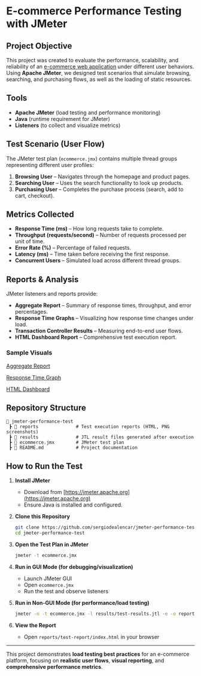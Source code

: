 # E-commerce Performance Testing with JMeter

## Project Objective

This project was created to evaluate the performance, scalability, and reliability of an [e-commerce web application](http://www.automationpractice.pl) under different user behaviors. Using **Apache JMeter**, we designed test scenarios that simulate browsing, searching, and purchasing flows, as well as the loading of static resources.

## Tools

* **Apache JMeter** (load testing and performance monitoring)
* **Java** (runtime requirement for JMeter)
* **Listeners** (to collect and visualize metrics)

## Test Scenario (User Flow)

The JMeter test plan (`ecommerce.jmx`) contains multiple thread groups representing different user profiles:

1. **Browsing User** – Navigates through the homepage and product pages.
2. **Searching User** – Uses the search functionality to look up products.
3. **Purchasing User** – Completes the purchase process (search, add to cart, checkout).

## Metrics Collected

* **Response Time (ms)** – How long requests take to complete.
* **Throughput (requests/second)** – Number of requests processed per unit of time.
* **Error Rate (%)** – Percentage of failed requests.
* **Latency (ms)** – Time taken before receiving the first response.
* **Concurrent Users** – Simulated load across different thread groups.

## Reports & Analysis

JMeter listeners and reports provide:

* **Aggregate Report** – Summary of response times, throughput, and error percentages.
* **Response Time Graphs** – Visualizing how response time changes under load.
* **Transaction Controller Results** – Measuring end-to-end user flows.
* **HTML Dashboard Report** – Comprehensive test execution report.

### Sample Visuals

[Aggregate Report](https://github.com/sergiodealencar/jmeter-performance-test/blob/main/reports/Aggregate_Report.png)

[Response Time Graph](https://github.com/sergiodealencar/jmeter-performance-test/blob/main/reports/Response_Time_Graph.png)

[HTML Dashboard](https://github.com/sergiodealencar/jmeter-performance-test/blob/main/reports/HTML_Dashboard.png)

## Repository Structure

```
📂 jmeter-performance-test
 ┣ 📂 reports              # Test execution reports (HTML, PNG screenshots)
 ┣ 📂 results              # JTL result files generated after execution
 ┣ 📄 ecommerce.jmx        # JMeter test plan
 ┣ 📄 README.md            # Project documentation
```

## How to Run the Test

1. **Install JMeter**

   * Download from [https://jmeter.apache.org](https://jmeter.apache.org)
   * Ensure Java is installed and configured.

2. **Clone this Repository**

   ```bash
   git clone https://github.com/sergiodealencar/jmeter-performance-test.git
   cd jmeter-performance-test
   ```

3. **Open the Test Plan in JMeter**

   ```bash
   jmeter -t ecommerce.jmx
   ```

4. **Run in GUI Mode (for debugging/visualization)**

   * Launch JMeter GUI
   * Open `ecommerce.jmx`
   * Run the test and observe listeners

5. **Run in Non-GUI Mode (for performance/load testing)**

   ```bash
   jmeter -n -t ecommerce.jmx -l results/test-results.jtl -e -o reports/test-report
   ```

6. **View the Report**

   * Open `reports/test-report/index.html` in your browser

---

This project demonstrates **load testing best practices** for an e-commerce platform, focusing on **realistic user flows**, **visual reporting**, and **comprehensive performance metrics**.
